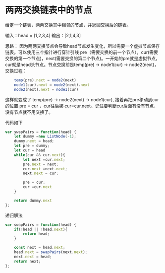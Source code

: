 # 两两交换链表中的节点

给定一个链表，两两交换其中相邻的节点，并返回交换后的链表。

输入：head = [1,2,3,4]
输出：[2,1,4,3]

思路： 因为两两交换节点会导致head节点发生变化，所以需要一个虚拟节点保存链表。可以使用三个指针进行穿针引线 pre（需要交换的前一个节点），cur(需要交换的第一个节点)，next(需要交换的第二个节点)。一开始的pre就是虚拟节点，cur就是head头节点。节点交换前是temp(pre) -> node1(cur) -> node2(next)，交换过程：

```js
    temp(pre).next = node2(next)
    node1(cur).next = node2(next).next
    node2(next).next = node1(cur)
```

这样就变成了 temp(pre) -> node2(next) -> node1(cur), 接着再把pre移动到cur的位置 pre = cur ，cur往后挪 cur=cur.next。记住要判断cur后面有没有节点，没有节点就不用交换了。

代码如下

```js
var swapPairs = function(head) {
    let dummy =new ListNode(-1);
    dummy.next = head;
    let pre = dummy;
    let cur = head
    while(cur && cur.next){
        let next =cur.next;
        pre.next = next;
        cur.next =next.next;
        next.next = cur;

        pre = cur;
        cur =cur.next
    }

    return dummy.next
};
```

递归解法

```js
var swapPairs = function(head) {
    if(!head || !head.next){
        return head;
    }

    const next = head.next;
    head.next = swapPairs(next.next);
    next.next = head;
    return next;
};
```